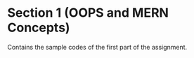 # Section 1 (OOPS and MERN Concepts)

Contains the sample codes of the first part of the assignment.
